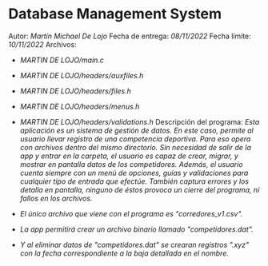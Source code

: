 # Database Management System
Autor: *Martín Michael De Lojo*
Fecha de entrega: *08/11/2022*
Fecha límite: *10/11/2022*
Archivos: 
- *MARTIN DE LOJO/main.c*
- *MARTIN DE LOJO/headers/auxfiles.h*
- *MARTIN DE LOJO/headers/files.h*
- *MARTIN DE LOJO/headers/menus.h*
- *MARTIN DE LOJO/headers/validations.h*
Descripción del programa:
*Esta aplicación es un sistema de gestión de datos. En este caso, permite al usuario llevar registro de una competencia deportiva. Para eso opera con archivos dentro del mismo directorio. Sin necesidad de salir de la app y entrar en la carpeta, el usuario es capaz de crear, migrar, y mostrar en pantalla datos de los competidores. Además, el usuario cuenta siempre con un menú de opciones, guías y validaciones para cualquier tipo de entrada que efectúe. También captura errores y los detalla en pantalla, ninguno de éstos provoca un cierre del programa, ni fallos en los archivos.*

- *El único archivo que viene con el programa es "corredores_v1.csv".*
- *La app permitirá crear un archivo binario llamado "competidores.dat".*
- *Y al eliminar datos de "competidores.dat" se crearan registros ".xyz" con la fecha correspondiente a la baja detallada en el nombre.*